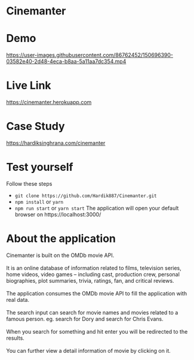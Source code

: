 # Cinemanter
# Demo
https://user-images.githubusercontent.com/86762452/150696390-03582e40-2d48-4eca-b8aa-5a11aa7dc354.mp4

# Live Link
https://cinemanter.herokuapp.com

# Case Study
https://hardiksinghrana.com/cinemanter

# Test yourself
Follow these steps
<ul>
<li><code>git clone https://github.com/Hardik887/Cinemanter.git</code></li>
<li><code>npm install</code> or <code>yarn</code>
<li><code>npm run start</code> or <code>yarn start</code>
The application will open your default browser on https://localhost:3000/
</ul>

# About the application
Cinemanter is built on the OMDb movie API. 
<br></br>
It is an online database of information related to films, television series, home videos, video games – including cast, production crew, personal biographies, plot summaries, trivia, ratings, fan, and critical reviews.
<br></br>
The application consumes the OMDb movie API to fill the application with real data.
<br></br>
The search input can search for movie names and movies related to a famous person. eg. search for Dory and search for Chris Evans.
<br></br>
When you search for something and hit enter you will be redirected to the results.
<br></br>
You can further view a detail information of movie by clicking on it.
